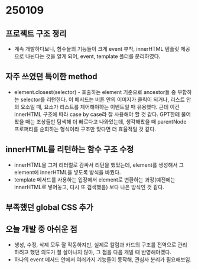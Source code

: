# 250109

## 프로젝트 구조 정리
- 계속 개발하다보니, 함수들의 기능들이 크게 event 부착, innerHTML 템플릿 제공으로 나뉜다는 것을 알게 되어, event, template 폴더를 분리하였다.

## 자주 쓰였던 특이한 method
- element.closest(selector) - 호출하는 element 기준으로 ancestor들 중 부합하는 selector를 리턴한다. 이 메서드는 버튼 안의 이미지가 클릭이 되거나, 리스트 안의 요소일 때, 요소가 리스트를 제어해야하는 이벤트일 때 유용했다. 근데 이건 innerHTML 구조에 따라 case by case라 잘 사용해야 할 것 같다. GPT한테 물어봤을 때는 조상들만 탐색해 더 빠르다고 나와있는데, 생각해봤을 때 parentNode 프로퍼티를 순회하는 형식이라 구조만 맞다면 더 효율적일 것 같다.

## innerHTML를 리턴하는 함수 구조 수정
- innerHTML을 그저 리터럴로 감싸서 리턴을 했었는데, element를 생성해서 그 element에 innerHTML을 넣도록 방식을 바꿨다.
- template 메서드를 사용하는 입장에서 element로 변환하는 과정(예전에는 innerHTML로 넣어놓고, 다시 또 검색했음) 보다 나은 방식인 것 같다.

## 부족했던 global CSS 추가

## 오늘 개발 중 아쉬운 점
- 생성, 수정, 삭제 모두 잘 작동하지만, 실제로 칼럼과 카드의 구조를 전역으로 관리하려고 했던 의도가 잘 살아나지 않아, 그 점을 다음 개발 때 반영해야겠다.
- 하나의 event 메서드 안에서 여러가지 기능들이 동작해, 관심사 분리가 필요해보임.